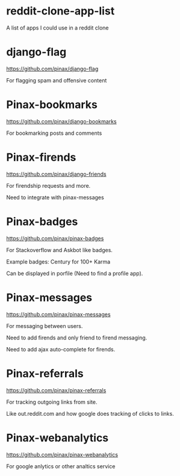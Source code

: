 # reddit-clone-app-list
A list of apps I could use in a reddit clone

# django-flag

https://github.com/pinax/django-flag

For flagging spam and offensive content

# Pinax-bookmarks

https://github.com/pinax/django-bookmarks

For bookmarking posts and comments

# Pinax-firends

https://github.com/pinax/django-friends

For firendship requests and more.

Need to integrate with pinax-messages

# Pinax-badges

https://github.com/pinax/pinax-badges

For Stackoverflow and Askbot like badges.

Example badges: Century for 100+ Karma

Can be displayed in porfile (Need to find a profile app).

# Pinax-messages

https://github.com/pinax/pinax-messages

For messaging between users.

Need to add firends and only friend to firend messaging.

Need to add ajax auto-complete for firends.

# Pinax-referrals

https://github.com/pinax/pinax-referrals

For tracking outgoing links from site.

Like out.reddit.com and how google does tracking of clicks to links.


# Pinax-webanalytics

https://github.com/pinax/pinax-webanalytics

For google anlytics or other analtics service
